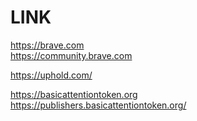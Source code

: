 <h1>LINK</h1>
<p><a href="https://brave.com">https://brave.com</a><br>
<a href="https://community.brave.com">https://community.brave.com</a></p>
<p><a href="https://uphold.com/">https://uphold.com/</a></p>
<p><a href="https://basicattentiontoken.org">https://basicattentiontoken.org</a><br>
<a href="https://publishers.basicattentiontoken.org/">https://publishers.basicattentiontoken.org/</a></p>
